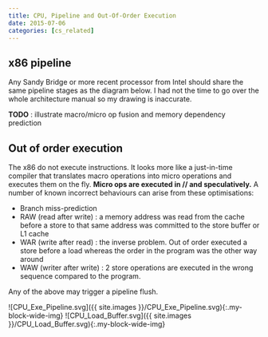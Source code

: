 ```yaml
---
title: CPU, Pipeline and Out-Of-Order Execution
date: 2015-07-06
categories: [cs_related]
---
```


## x86 pipeline
Any Sandy Bridge or more recent processor from Intel should share the same pipeline stages as the diagram below.
I had not the time to go over the whole architecture manual so my drawing is inaccurate.

**TODO** : illustrate macro/micro op fusion and memory dependency prediction

## Out of order execution
The x86 do not execute instructions. It looks more like a just-in-time compiler that translates macro operations
into micro operations and executes them on the fly. **Micro ops are executed in // and speculatively.**
A number of known incorrect behaviours can arise from these optimisations:

* Branch miss-prediction
* RAW (read after write) : a memory address was read from the cache before a store to that same address was committed
  to the store buffer or L1 cache
* WAR (write after read) : the inverse problem. Out of order executed a store before a load whereas the order in the
  program was the other way around
* WAW (writer after write) : 2 store operations are executed in the wrong sequence compared to the program.  

Any of the above may trigger a pipeline flush.

![CPU_Exe_Pipeline.svg]({{ site.images }}/CPU_Exe_Pipeline.svg){:.my-block-wide-img}
![CPU_Load_Buffer.svg]({{ site.images }}/CPU_Load_Buffer.svg){:.my-block-wide-img}

